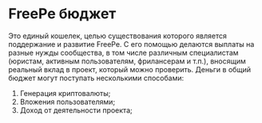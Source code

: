 # FreePe бюджет
Это единый кошелек, целью существования которого является поддержание и развитие FreePe. С его помощью делаются выплаты на разные нужды cообщества, в том числе различным специалистам (юристам, активным пользователям, фрилансерам и т.п.), вносящим реальный вклад в проект, который можно проверить. Деньги в общий бюджет могут поступать несколькими способами:
1. Генерация криптовалюты;
2. Вложения пользователями;
3. Доход от деятельности проекта;

